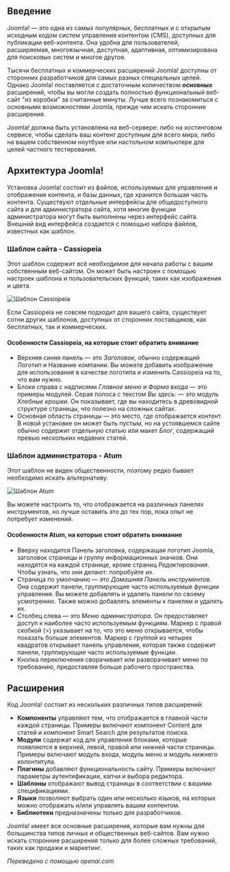 <!-- Filename: J4.x:Introduction_to_Joomla! / Display title: Введение в Joomla! -->

## Введение

Joomla! — это одна из самых популярных, бесплатных и с открытым исходным кодом систем управления контентом (CMS), доступных для публикации веб-контента. Она удобна для пользователей, расширяемая, многоязычная, доступная, адаптивная, оптимизирована для поисковых систем и многое другое.

Тысячи бесплатных и коммерческих расширений Joomla! доступны от сторонних разработчиков для самых разных специальных целей. Однако Joomla! поставляется с достаточным количеством **основных** расширений, чтобы вы могли создать полностью функциональный веб-сайт "из коробки" за считанные минуты. Лучше всего познакомиться с основными возможностями Joomla, прежде чем искать сторонние расширения.

Joomla! должна быть установлена на веб-сервере: либо на хостинговом сервисе, чтобы сделать ваш контент доступным для всего мира, либо на вашем собственном ноутбуке или настольном компьютере для целей частного тестирования.

## Архитектура Joomla!

Установка Joomla! состоит из файлов, используемых для управления и отображения контента, и базы данных, где хранится большая часть контента. Существуют отдельные интерфейсы для общедоступного сайта и для администратора сайта, хотя многие функции администратора могут быть выполнены через интерфейс сайта. Внешний вид интерфейса создается с помощью набора файлов, известных как шаблон.

### Шаблон сайта - Cassiopeia

Этот шаблон содержит всё необходимое для начала работы с вашим собственным веб-сайтом. Он может быть настроен с помощью настроек шаблона и пользовательских функций, таких как изображения и цвета.

![Шаблон Cassiopeia](../../../en/images/getting-started/introduction-to-joomla-cassiopeia.png)

Если Cassiopeia не совсем подходит для вашего сайта, существует сотни других шаблонов, доступных от сторонних поставщиков, как бесплатных, так и коммерческих.

#### Особенности Cassiopeia, на которые стоит обратить внимание

- Верхняя синяя панель — это *Заголовок*, обычно содержащий Логотип и Название компании. Вы можете добавить изображение для использования в качестве логотипа и изменить Cassiopeia на то, что вам нужно.
- Блоки справа с надписями *Главное меню* и *Форма входа* — это примеры модулей. Серая полоса с текстом *Вы здесь:* — это модуль *Хлебные крошки*. Он показывает, где вы находитесь в древовидной структуре страницы, что полезно на сложных сайтах.
- Основная область страницы — это место, где отображается контент. В новой установке он может быть пустым, но на устоявшемся сайте обычно содержит отдельную статью или макет *Блог*, содержащий превью нескольких недавних статей.

### Шаблон администратора - Atum

Этот шаблон не виден общественности, поэтому редко бывает необходимо искать альтернативу.

![Шаблон Atum](../../../en/images/getting-started/introduction-to-joomla-atum.png)

Вы можете настроить то, что отображается на различных панелях инструментов, но лучше оставить это до тех пор, пока опыт не потребует изменений.

#### Особенности Atum, на которые стоит обратить внимание

- Вверху находится Панель заголовка, содержащая логотип Joomla, заголовок страницы и группу информационных значков. Они находятся на каждой странице, кроме страниц *Редактирования*. Чтобы узнать, что они делают: попробуйте их.
- Страница по умолчанию — это *Домашняя Панель инструментов*. Она содержит панели, группирующие часто используемые функции управления. Вы можете добавлять и удалять панели по своему усмотрению. Также можно добавлять элементы к панелям и удалять их.
- Столбец слева — это *Меню администратора*. Он предоставляет доступ к наиболее часто используемым функциям. Маркер с правой скобкой (\>) указывает на то, что это меню открывается, чтобы показать больше элементов. Маркер с группой из четырех квадратов открывает панель управления, которая также содержит панели, группирующие часто используемые функции.
- Кнопка переключения сворачивает или разворачивает меню по требованию, предоставляя больше рабочего пространства.

## Расширения

Код Joomla! состоит из нескольких различных типов расширений:

- **Компоненты** управляют тем, что отображается в главной части каждой страницы. Примеры включают компонент Content для статей и компонент Smart Search для результатов поиска.
- **Модули** содержат код для управления блоками, которые появляются в верхней, левой, правой или нижней части страницы. Примеры включают модуль входа, модуль меню и модуль нижнего колонтитула.
- **Плагины** добавляют функциональность сайту. Примеры включают параметры аутентификации, капчи и выбора редактора.
- **Шаблоны** отображают вывод страницы в соответствии с вашими спецификациями.
- **Языки** позволяют выбрать один или несколько языков, на которых можно отображать и/или управлять вашим контентом.
- **Библиотеки** предназначены только для разработчиков.

Joomla! имеет все основные расширения, которые вам нужны для большинства типов личных и общественных веб-сайтов. Вам нужно искать сторонние расширения только для более сложных требований, таких как продажи и маркетинг. 

*Переведено с помощью openai.com*

